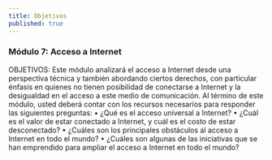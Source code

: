 ```yaml
---
title: Objetivos
published: true
---
```


### Módulo 7: Acceso a Internet
OBJETIVOS: Este módulo analizará el acceso a Internet desde una perspectiva técnica y también abordando ciertos derechos, con particular énfasis en quienes no tienen posibilidad de conectarse a Internet y la desigualdad en el acceso a este medio de comunicación. Al término de este módulo, usted deberá contar con los recursos necesarios para responder las siguientes preguntas: 
•	¿Qué es el acceso universal a Internet? 
•	¿Cuál es el valor de estar conectado a Internet, y cuál es el costo de estar desconectado? 
•	¿Cuáles son los principales obstáculos al acceso a Internet en todo el mundo? 
•	¿Cuáles son algunas de las iniciativas que se han emprendido para ampliar el acceso a Internet en todo el mundo? 
